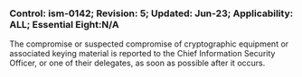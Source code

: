 ### Control: ism-0142; Revision: 5; Updated: Jun-23; Applicability: ALL; Essential Eight:N/A
<p>The compromise or suspected compromise of cryptographic equipment or associated keying material is reported to the Chief Information Security Officer, or one of their delegates, as soon as possible after it occurs.</p>